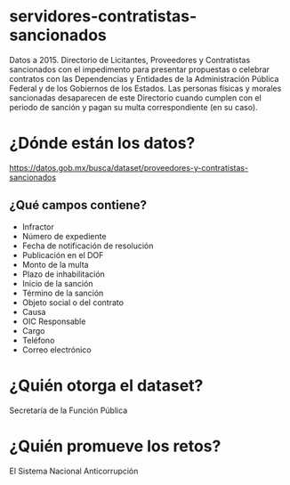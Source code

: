 # servidores-contratistas-sancionados
Datos a 2015. Directorio de Licitantes, Proveedores y Contratistas sancionados con el impedimento para presentar propuestas o celebrar contratos con las Dependencias y Entidades de la Administración Pública Federal y de los Gobiernos de los Estados. Las personas físicas y morales sancionadas desaparecen de este Directorio cuando cumplen con el periodo de sanción y pagan su multa correspondiente (en su caso).

# ¿Dónde están los datos?
https://datos.gob.mx/busca/dataset/proveedores-y-contratistas-sancionados

## ¿Qué campos contiene?
+ Infractor
+ Número de expediente
+ Fecha de notificación de resolución
+ Publicación en el DOF
+ Monto de la multa
+ Plazo de inhabilitación
+ Inicio de la sanción
+ Término de la sanción
+ Objeto social o del contrato
+ Causa
+ OIC Responsable
+ Cargo
+ Teléfono
+ Correo electrónico

# ¿Quién otorga el dataset?
Secretaría de la Función Pública

# ¿Quién promueve los retos?
El Sistema Nacional Anticorrupción

